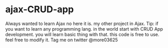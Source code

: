 # ajax-CRUD-app
Always wanted to learn Ajax no here it is. my other project in Ajax. Tip: if you want to learn any programming lang. in the world start with CRUD App development. you will learn basic thing with that.  this code is free to use. feel free to modify it. Tag me on twitter @more03625
